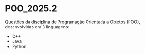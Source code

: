 # POO_2025.2
Questões da disciplina de Programação Orientada a Objetos (POO), desenvolvidas em 3 linguagens: 
- C++
- Java
- Python
